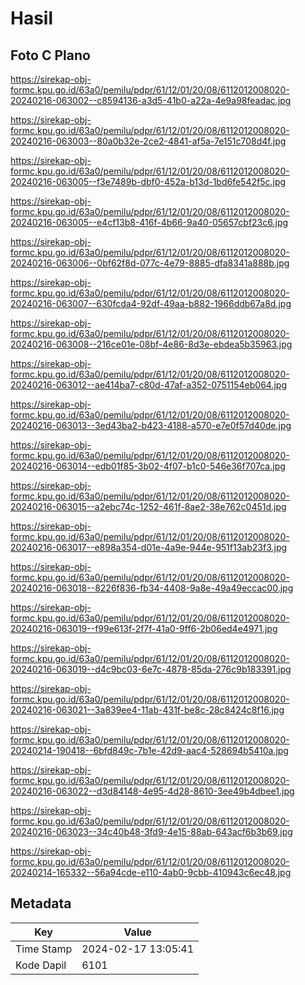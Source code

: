 # Hasil

## Foto C Plano

https://sirekap-obj-formc.kpu.go.id/63a0/pemilu/pdpr/61/12/01/20/08/6112012008020-20240216-063002--c8594136-a3d5-41b0-a22a-4e9a98feadac.jpg

https://sirekap-obj-formc.kpu.go.id/63a0/pemilu/pdpr/61/12/01/20/08/6112012008020-20240216-063003--80a0b32e-2ce2-4841-af5a-7e151c708d4f.jpg

https://sirekap-obj-formc.kpu.go.id/63a0/pemilu/pdpr/61/12/01/20/08/6112012008020-20240216-063005--f3e7489b-dbf0-452a-b13d-1bd6fe542f5c.jpg

https://sirekap-obj-formc.kpu.go.id/63a0/pemilu/pdpr/61/12/01/20/08/6112012008020-20240216-063005--e4cf13b8-416f-4b66-9a40-05657cbf23c6.jpg

https://sirekap-obj-formc.kpu.go.id/63a0/pemilu/pdpr/61/12/01/20/08/6112012008020-20240216-063006--0bf62f8d-077c-4e79-8885-dfa8341a888b.jpg

https://sirekap-obj-formc.kpu.go.id/63a0/pemilu/pdpr/61/12/01/20/08/6112012008020-20240216-063007--630fcda4-92df-49aa-b882-1966ddb67a8d.jpg

https://sirekap-obj-formc.kpu.go.id/63a0/pemilu/pdpr/61/12/01/20/08/6112012008020-20240216-063008--216ce01e-08bf-4e86-8d3e-ebdea5b35963.jpg

https://sirekap-obj-formc.kpu.go.id/63a0/pemilu/pdpr/61/12/01/20/08/6112012008020-20240216-063012--ae414ba7-c80d-47af-a352-0751154eb064.jpg

https://sirekap-obj-formc.kpu.go.id/63a0/pemilu/pdpr/61/12/01/20/08/6112012008020-20240216-063013--3ed43ba2-b423-4188-a570-e7e0f57d40de.jpg

https://sirekap-obj-formc.kpu.go.id/63a0/pemilu/pdpr/61/12/01/20/08/6112012008020-20240216-063014--edb01f85-3b02-4f07-b1c0-546e36f707ca.jpg

https://sirekap-obj-formc.kpu.go.id/63a0/pemilu/pdpr/61/12/01/20/08/6112012008020-20240216-063015--a2ebc74c-1252-461f-8ae2-38e762c0451d.jpg

https://sirekap-obj-formc.kpu.go.id/63a0/pemilu/pdpr/61/12/01/20/08/6112012008020-20240216-063017--e898a354-d01e-4a9e-944e-951f13ab23f3.jpg

https://sirekap-obj-formc.kpu.go.id/63a0/pemilu/pdpr/61/12/01/20/08/6112012008020-20240216-063018--8226f836-fb34-4408-9a8e-49a49eccac00.jpg

https://sirekap-obj-formc.kpu.go.id/63a0/pemilu/pdpr/61/12/01/20/08/6112012008020-20240216-063019--f99e613f-2f7f-41a0-9ff6-2b06ed4e4971.jpg

https://sirekap-obj-formc.kpu.go.id/63a0/pemilu/pdpr/61/12/01/20/08/6112012008020-20240216-063019--d4c9bc03-6e7c-4878-85da-276c9b183391.jpg

https://sirekap-obj-formc.kpu.go.id/63a0/pemilu/pdpr/61/12/01/20/08/6112012008020-20240216-063021--3a839ee4-11ab-431f-be8c-28c8424c8f16.jpg

https://sirekap-obj-formc.kpu.go.id/63a0/pemilu/pdpr/61/12/01/20/08/6112012008020-20240214-190418--6bfd849c-7b1e-42d9-aac4-528694b5410a.jpg

https://sirekap-obj-formc.kpu.go.id/63a0/pemilu/pdpr/61/12/01/20/08/6112012008020-20240216-063022--d3d84148-4e95-4d28-8610-3ee49b4dbee1.jpg

https://sirekap-obj-formc.kpu.go.id/63a0/pemilu/pdpr/61/12/01/20/08/6112012008020-20240216-063023--34c40b48-3fd9-4e15-88ab-643acf6b3b69.jpg

https://sirekap-obj-formc.kpu.go.id/63a0/pemilu/pdpr/61/12/01/20/08/6112012008020-20240214-165332--56a94cde-e110-4ab0-9cbb-410943c6ec48.jpg


## Metadata

| Key        | Value               |
| ---------- | ------------------- |
| Time Stamp | 2024-02-17 13:05:41 |
| Kode Dapil | 6101                |




